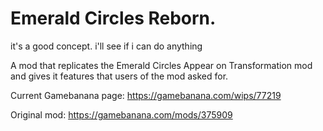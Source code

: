# Emerald Circles Reborn.

it's a good concept. i'll see if i can do anything







A mod that replicates the Emerald Circles Appear on Transformation mod and gives it features that users of the mod asked for.

Current Gamebanana page: https://gamebanana.com/wips/77219

Original mod: https://gamebanana.com/mods/375909
